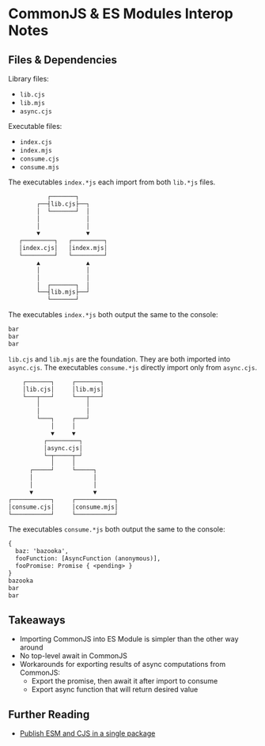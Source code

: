 # CommonJS & ES Modules Interop Notes

## Files & Dependencies

Library files:

- `lib.cjs`
- `lib.mjs`
- `async.cjs`

Executable files:

- `index.cjs`
- `index.mjs`
- `consume.cjs`
- `consume.mjs`

The executables `index.*js` each import from both `lib.*js` files.

```txt
           ┌───────┐
        ┌──┤lib.cjs├──┐
        │  └───────┘  │
        │             │
        │             │
        ▼             ▼
   ┌─────────┐   ┌─────────┐
   │index.cjs│   │index.mjs│
   └─────────┘   └─────────┘
        ▲             ▲
        │             │
        │             │
        │  ┌───────┐  │
        └──┤lib.mjs├──┘
           └───────┘
```

The executables `index.*js` both output the same to the console:

```txt
bar
bar
bar
```

`lib.cjs` and `lib.mjs` are the foundation. They are both imported into `async.cjs`. The executables `consume.*js` directly import only from `async.cjs`.

```txt
    ┌───────┐     ┌───────┐
    │lib.cjs│     │lib.mjs│
    └───┬───┘     └───┬───┘
        │             │
        │             │
        └───┐     ┌───┘
            │     │
            ▼     ▼
          ┌─────────┐
          │async.cjs│
          └─┬─────┬─┘
            │     │
      ┌─────┘     └─────┐
      │                 │
      │                 │
      ▼                 ▼
┌───────────┐     ┌───────────┐
│consume.cjs│     │consume.mjs│
└───────────┘     └───────────┘
```

The executables `consume.*js` both output the same to the console:

```txt
{
  baz: 'bazooka',
  fooFunction: [AsyncFunction (anonymous)],
  fooPromise: Promise { <pending> }
}
bazooka
bar
bar
```

## Takeaways

- Importing CommonJS into ES Module is simpler than the other way around
- No top-level await in CommonJS
- Workarounds for exporting results of async computations from CommonJS:
  - Export the promise, then await it after import to consume
  - Export async function that will return desired value

## Further Reading

- [Publish ESM and CJS in a single package](https://antfu.me/posts/publish-esm-and-cjs)
